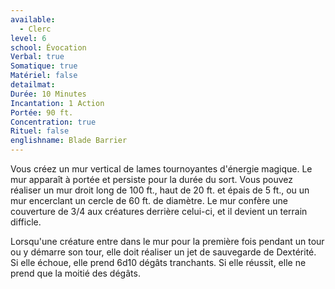 ```yaml
---
available:
  - Clerc
level: 6
school: Évocation
Verbal: true
Somatique: true
Matériel: false
detailmat: 
Durée: 10 Minutes
Incantation: 1 Action
Portée: 90 ft.
Concentration: true
Rituel: false
englishname: Blade Barrier
---
```

Vous créez un mur vertical de lames tournoyantes d'énergie magique. Le mur apparaît à portée et persiste pour la durée du sort. Vous pouvez réaliser un mur droit long de 100 ft., haut de 20 ft. et épais de 5 ft., ou un mur encerclant un cercle de 60 ft. de diamètre. Le mur confère une couverture de 3/4 aux créatures derrière celui-ci, et il devient un terrain difficle.

Lorsqu'une créature entre dans le mur pour la première fois pendant un tour ou y démarre son tour, elle doit réaliser un jet de sauvegarde de Dextérité. Si elle échoue, elle prend 6d10 dégâts tranchants. Si elle réussit, elle ne prend que la moitié des dégâts.
